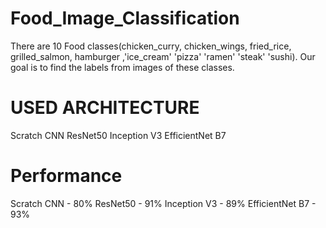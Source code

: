 # Food_Image_Classification
There are 10 Food classes(chicken_curry, chicken_wings, fried_rice, grilled_salmon, hamburger ,'ice_cream' 'pizza' 'ramen' 'steak' 'sushi). Our goal is to find the labels from images of these classes.



# USED ARCHITECTURE
Scratch CNN
ResNet50
Inception V3
EfficientNet B7


# Performance
Scratch CNN - 80%
ResNet50 - 91%
Inception V3 - 89%
EfficientNet B7 - 93%
